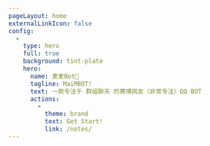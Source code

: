 ```yaml
---
pageLayout: home
externalLinkIcon: false
config:
  -
    type: hero
    full: true
    background: tint-plate
    hero:
      name: 麦麦Bot🤖
      tagline: MaiMBOT!
      text: 一款专注于 群组聊天 的赛博网友（非常专注）QQ BOT
      actions:
        -
          theme: brand
          text: Get Start!
          link: /notes/
---
```

